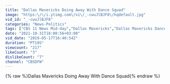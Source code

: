 ```yaml
---
title: "Dallas Mavericks Doing Away With Dance Squad"
image: "https:\/\/i.ytimg.com\/vi\/_-cwuJlBJF8\/hqdefault.jpg"
vid_id: "_-cwuJlBJF8"
categories: "News-Politics"
tags: ["CBS 11 News Mid-day","Dallas Mavericks","Dallas Mavericks Dancers"]
date: "2021-10-31T18:00:56+03:00"
vid_date: "2019-05-17T16:40:54Z"
duration: "PT19S"
viewcount: "217"
likeCount: "3"
dislikeCount: "7"
channel: "CBSDFW"
---
```

{% raw %}Dallas Mavericks Doing Away With Dance Squad{% endraw %}
